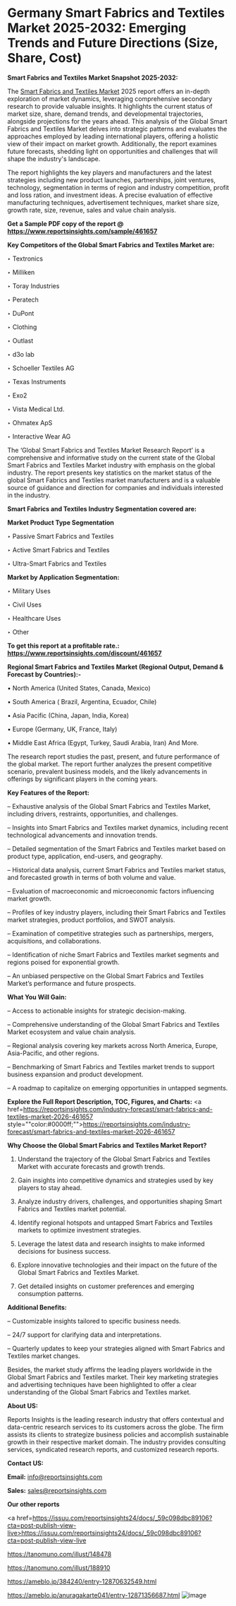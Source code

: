 # Germany Smart Fabrics and Textiles Market 2025-2032: Emerging Trends and Future Directions (Size, Share, Cost)

<strong>Smart Fabrics and Textiles Market Snapshot 2025-2032:</strong>

The <a href=https://www.reportsinsights.com/sample/461657>Smart Fabrics and Textiles Market</a> 2025 report offers an in-depth exploration of market dynamics, leveraging comprehensive secondary research to provide valuable insights. It highlights the current status of market size, share, demand trends, and developmental trajectories, alongside projections for the years ahead. This analysis of the Global Smart Fabrics and Textiles Market delves into strategic patterns and evaluates the approaches employed by leading international players, offering a holistic view of their impact on market growth. Additionally, the report examines future forecasts, shedding light on opportunities and challenges that will shape the industry's landscape.

The report highlights the key players and manufacturers and the latest strategies including new product launches, partnerships, joint ventures, technology, segmentation in terms of region and industry competition, profit and loss ration, and investment ideas. A precise evaluation of effective manufacturing techniques, advertisement techniques, market share size, growth rate, size, revenue, sales and value chain analysis.

<strong>Get a Sample PDF copy of the report @ <a href=https://www.reportsinsights.com/sample/461657 style=color:#0000ff;>https://www.reportsinsights.com/sample/461657</a></strong>

<strong>Key Competitors of the Global Smart Fabrics and Textiles Market are:</strong>

‣ Textronics

‣ Milliken

‣ Toray Industries

‣ Peratech

‣ DuPont

‣ Clothing

‣ Outlast

‣ d3o lab

‣ Schoeller Textiles AG

‣ Texas Instruments

‣ Exo2

‣ Vista Medical Ltd.

‣ Ohmatex ApS

‣ Interactive Wear AG

The ‘Global Smart Fabrics and Textiles Market Research Report’ is a comprehensive and informative study on the current state of the Global Smart Fabrics and Textiles Market industry with emphasis on the global industry. The report presents key statistics on the market status of the global Smart Fabrics and Textiles market manufacturers and is a valuable source of guidance and direction for companies and individuals interested in the industry.

<strong>Smart Fabrics and Textiles Industry Segmentation covered are:</strong>

<strong>Market Product Type Segmentation</strong>

‣ Passive Smart Fabrics and Textiles

‣ Active Smart Fabrics and Textiles

‣ Ultra-Smart Fabrics and Textiles

<strong>Market by Application Segmentation:</strong>

‣ Military Uses

‣ Civil Uses

‣ Healthcare Uses

‣ Other

<strong>To get this report at a profitable rate.: <a href=https://www.reportsinsights.com/discount/461657 style=color:#0000ff;>https://www.reportsinsights.com/discount/461657</a></strong>

<strong>Regional Smart Fabrics and Textiles Market (Regional Output, Demand &amp; Forecast by Countries):-</strong>

• North America (United States, Canada, Mexico)

• South America ( Brazil, Argentina, Ecuador, Chile)

• Asia Pacific (China, Japan, India, Korea)

• Europe (Germany, UK, France, Italy)

• Middle East Africa (Egypt, Turkey, Saudi Arabia, Iran) And More.

The research report studies the past, present, and future performance of the global market. The report further analyzes the present competitive scenario, prevalent business models, and the likely advancements in offerings by significant players in the coming years.

<strong>Key Features of the Report:</strong>

– Exhaustive analysis of the Global Smart Fabrics and Textiles Market, including drivers, restraints, opportunities, and challenges.

– Insights into Smart Fabrics and Textiles market dynamics, including recent technological advancements and innovation trends.

– Detailed segmentation of the Smart Fabrics and Textiles market based on product type, application, end-users, and geography.

– Historical data analysis, current Smart Fabrics and Textiles market status, and forecasted growth in terms of both volume and value.

– Evaluation of macroeconomic and microeconomic factors influencing market growth.

– Profiles of key industry players, including their Smart Fabrics and Textiles market strategies, product portfolios, and SWOT analysis.

– Examination of competitive strategies such as partnerships, mergers, acquisitions, and collaborations.

– Identification of niche Smart Fabrics and Textiles market segments and regions poised for exponential growth.

– An unbiased perspective on the Global Smart Fabrics and Textiles Market’s performance and future prospects.

<strong>What You Will Gain:</strong>

– Access to actionable insights for strategic decision-making.

– Comprehensive understanding of the Global Smart Fabrics and Textiles Market ecosystem and value chain analysis.

– Regional analysis covering key markets across North America, Europe, Asia-Pacific, and other regions.

– Benchmarking of Smart Fabrics and Textiles market trends to support business expansion and product development.

– A roadmap to capitalize on emerging opportunities in untapped segments.

<strong>Explore the Full Report Description, TOC, Figures, and Charts:</strong>
<a href=https://reportsinsights.com/industry-forecast/smart-fabrics-and-textiles-market-2026-461657 style=""color:#0000ff;"">https://reportsinsights.com/industry-forecast/smart-fabrics-and-textiles-market-2026-461657</a>

<strong>Why Choose the Global Smart Fabrics and Textiles Market Report?</strong>

1. Understand the trajectory of the Global Smart Fabrics and Textiles Market with accurate forecasts and growth trends.

2. Gain insights into competitive dynamics and strategies used by key players to stay ahead.

3. Analyze industry drivers, challenges, and opportunities shaping Smart Fabrics and Textiles market potential.

4. Identify regional hotspots and untapped Smart Fabrics and Textiles markets to optimize investment strategies.

5. Leverage the latest data and research insights to make informed decisions for business success.

6. Explore innovative technologies and their impact on the future of the Global Smart Fabrics and Textiles Market.

7. Get detailed insights on customer preferences and emerging consumption patterns.

<strong>Additional Benefits:</strong>

– Customizable insights tailored to specific business needs.

– 24/7 support for clarifying data and interpretations.

– Quarterly updates to keep your strategies aligned with Smart Fabrics and Textiles market changes.

Besides, the market study affirms the leading players worldwide in the Global Smart Fabrics and Textiles market. Their key marketing strategies and advertising techniques have been highlighted to offer a clear understanding of the Global Smart Fabrics and Textiles market.

<strong><strong>About US</strong>:</strong>

Reports Insights is the leading research industry that offers contextual and data-centric research services to its customers across the globe. The firm assists its clients to strategize business policies and accomplish sustainable growth in their respective market domain. The industry provides consulting services, syndicated research reports, and customized research reports.

<strong>Contact US:</strong>

<p class=><b>Email:</b> <a href=mailto:info@reportsinsights.com>info@reportsinsights.com</a></p>
<p class=><b>Sales:</b> <a href=mailto:sales@reportsinsights.com>sales@reportsinsights.com</a></p>

<strong>Our other reports</strong>

<a href=https://issuu.com/reportsinsights24/docs/_59c098dbc89106?cta=post-publish-view-live>https://issuu.com/reportsinsights24/docs/_59c098dbc89106?cta=post-publish-view-live</a>

<a href=https://tanomuno.com/illust/148478>https://tanomuno.com/illust/148478</a>

<a href=https://tanomuno.com/illust/188910>https://tanomuno.com/illust/188910</a>

<a href=https://ameblo.jp/384240/entry-12870632549.html>https://ameblo.jp/384240/entry-12870632549.html</a>

<a href=https://ameblo.jp/anuragakarte041/entry-12871356687.html>https://ameblo.jp/anuragakarte041/entry-12871356687.html</a>
![image](https://github.com/user-attachments/assets/0d37600c-fb32-468d-966f-2da8f4fac856)
